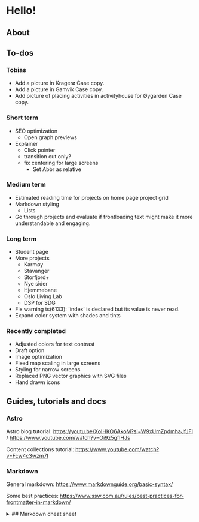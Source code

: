 # Hello!

## About

## To-dos

### Tobias
- Add a picture in Kragerø Case copy.
- Add a picture in Gamvik Case copy.
- Add picture of placing activities in activityhouse for Øygarden Case copy.


### Short term
- SEO optimization
    - Open graph previews
- Explainer
    - Click pointer
    - transition out only?
    - fix centering for  large screens
        - Set Abbr as relative
        
### Medium term
- Estimated reading time for projects on home page project grid
- Markdown styling
    - Lists
- Go through projects and evaluate if frontloading text might make it more understandable and engaging.

### Long term
- Student page
- More projects
    - Karmøy
    - Stavanger
    - Storfjord+
    - Nye sider
    - Hjemmebane
    - Oslo Living Lab
    - DSP for SDG
- Fix warning ts(6133): 'index' is declared but its value is never read.
-  Expand color system with shades and tints

### Recently completed
- Adjusted colors for text contrast
- Draft option
- Image optimization
- Fixed map scaling in large screens
- Styling for narrow screens
- Replaced PNG vector graphics with SVG files
- Hand drawn icons

## Guides, tutorials and docs

### Astro

Astro blog tutorial: https://youtu.be/XoIHKO6AkoM?si=W9xUmZpdmhaJfJFl / https://www.youtube.com/watch?v=Oi9z5gfIHJs

Content collections tutorial: https://www.youtube.com/watch?v=Fcw4c3wzm7I 

### Markdown

General markdown: https://www.markdownguide.org/basic-syntax/

Some best practices: https://www.ssw.com.au/rules/best-practices-for-frontmatter-in-markdown/

<details>
  <summary>## Markdown cheat sheet</summary>

  ```

  ### Heading
  # Dette er en titteloverskift (H1)

Dette er er vanlig avsnitt

## Dette er en underoverskrift (H2)

### Dette er enda en underoverskrift (H3) og så videre

Slik lager du en [link](https://duckduckgo.com)

Slik lager du raske linker til nettsider eller epostadresser: <https://www.markdownguide.org> og <fake@example.com> 

Det er også mulig å flytte linkadresser utenfor teksten ved bruk av  [hakeparentes][1]. Dette kan gjøre teksten enklere å lese mens man jobber med den

[1]: <https://snl.no/klamme>

Bilder legger du inn slik:

![Her skriver du inn bildeteksten til skjermleseren.](../../images/projects/nettside.jpg)

For å optimalisere bildestørrelsen må du linke til bilder som ligger i /src/images og **ikke** i public-mappa.

Slik gjør du tekst **bold.**

Slik gjør du tekst *kursiv.*

Slik gjør du tekst ***bold og kursiv.***

For å vise et symbol som vanligvis brukes til formatering bruker du omvendt skråstrek:

\#twitter

Du markerer linjeskift  
med to mellomrom ved skiftet.

Slik laget du en skillelinje:
***

Slik lager du en nummerert liste:
1. Første punkt
2. Andre punkt
    1. Første underpunkt
    2. Andre underpunkt
3. Tredje punkt

Slik lager du en unummerert liste:
- Første punkt
- Andre punkt
    - Første underpunkt
    - Andre underpunkt
- Tredje punkt

```

</details>